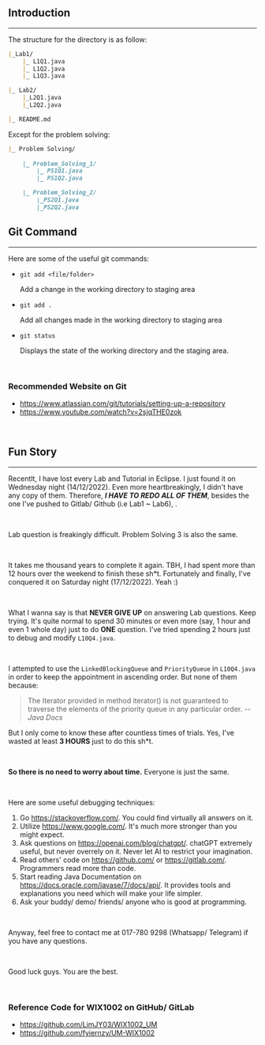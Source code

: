 ## Introduction
---
The structure for the directory is as follow:

```md
|_Lab1/
    |_ L1Q1.java
    |_ L1Q2.java
    |_ L1Q3.java

|_ Lab2/
    |_L2Q1.java
    |_L2Q2.java

|_ README.md
```

Except for the problem solving:

```md
|_ Problem Solving/
    
    |_ Problem_Solving_1/
        |_ PS1Q1.java
        |_ PS1Q2.java

    |_ Problem_Solving_2/
        |_PS2Q1.java
        |_PS2Q2.java
```

## Git Command

---

Here are some of the useful git commands:

- `git add <file/folder>` 

    Add a change in the working directory to staging area
- `git add .` 

    Add all changes made in the working directory to staging area
- `git status`

    Displays the state of the working directory and the staging area.

</br>

### Recommended Website on Git

- <https://www.atlassian.com/git/tutorials/setting-up-a-repository>
- <https://www.youtube.com/watch?v=2sjqTHE0zok>

</br>

## Fun Story

---
Recentlt, I have lost every Lab and Tutorial in Eclipse. I just found it on Wednesday night (14/12/2022). Even more heartbreakingly, I didn't have any copy of them. Therefore, ***I HAVE TO REDO ALL OF THEM***, besides the one I've pushed to Gitlab/ Github (i.e Lab1 ~ Lab6), .

</br>

Lab question is freakingly difficult. Problem Solving 3 is also the same.

</br>

It takes me thousand years to complete it again. TBH, I had spent more than 12 hours over the weekend to finish these sh*t. Fortunately and finally, I've conquered it on Saturday night (17/12/2022). Yeah :)

</br>

What I wanna say is that **NEVER GIVE UP** on answering Lab questions. Keep trying. It's quite normal to spend 30 minutes or even more (say, 1 hour and even 1 whole day) just to do **ONE** question. I've tried spending 2 hours just to debug and modify `L10Q4.java`.

</br>

I attempted to use the `LinkedBlockingQueue` and `PriorityQueue` in `L10Q4.java` in order to keep the appointment in ascending order. But none of them because:

> The Iterator provided in method iterator() is not guaranteed to traverse the elements of the priority queue in any particular order. *-- Java Docs*

But I only come to know these after countless times of trials. Yes, I've wasted at least **3 HOURS** just to do this sh*t.

</br>

**So there is no need to worry about time.** Everyone is just the same.

</br>

Here are some useful debugging techniques:

1. Go <https://stackoverflow.com/>. You could find virtually all answers on it.
2. Utilize <https://www.google.com/>. It's much more stronger than you might expect.
3. Ask questions on <https://openai.com/blog/chatgpt/>. chatGPT extremely useful, but never overrely on it. Never let AI to restrict your imagination.
4. Read others' code on <https://github.com/> or <https://gitlab.com/>. Programmers read more than code.
5. Start reading Java Documentation on <https://docs.oracle.com/javase/7/docs/api/>. It provides tools and explanations you need which will make your life simpler.
6. Ask your buddy/ demo/ friends/ anyone who is good at programming.

</br>

Anyway, feel free to contact me at 017-780 9298 (Whatsapp/ Telegram) if you have any questions.

</br>

Good luck guys. You are the best.

</br>

### Reference Code for WIX1002 on GitHub/ GitLab

- <https://github.com/LimJY03/WIX1002_UM>
- <https://github.com/fyiernzy/UM-WIX1002>
